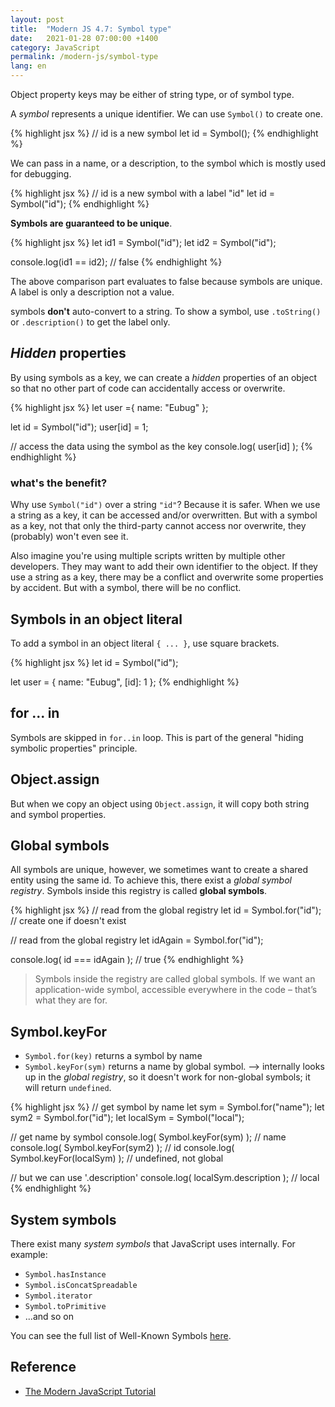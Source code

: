 ```yaml
---
layout: post
title:  "Modern JS 4.7: Symbol type"
date:   2021-01-28 07:00:00 +1400
category: JavaScript
permalink: /modern-js/symbol-type
lang: en
---
```


Object property keys may be either of string type, or of symbol type. 

A *symbol* represents a unique identifier. We can use `Symbol()` to create one.

{% highlight jsx %}
// id is a new symbol
let id = Symbol();
{% endhighlight %}

We can pass in a name, or a description, to the symbol which is mostly used for debugging.

{% highlight jsx %}
// id is a new symbol with a label "id"
let id = Symbol("id");
{% endhighlight %}

**Symbols are guaranteed to be unique**.

{% highlight jsx %}
let id1 = Symbol("id");
let id2 = Symbol("id");

console.log(id1 == id2); // false
{% endhighlight %}

The above comparison part evaluates to false because symbols are unique. A label is only a description not a value.

symbols **don't** auto-convert to a string. To show a symbol, use `.toString()` or `.description()` to get the label only.

## *Hidden* properties

By using symbols as a key, we can create a *hidden* properties of an object so that no other part of code can accidentally access or overwrite.

{% highlight jsx %}
let user  ={
    name: "Eubug"
};

let id = Symbol("id");
user[id] = 1;

// access the data using the symbol as the key
console.log( user[id] ); 
{% endhighlight %}

### what's the benefit?

Why use `Symbol("id")` over a string `"id"`? Because it is safer.
When we use a string as a key, it can be accessed and/or overwritten. But with a symbol as a key, not that only the third-party cannot access nor overwrite, they (probably) won't even see it.

Also imagine you're using multiple scripts written by multiple other developers. They may want to add their own identifier to the object. If they use a string as a key, there may be a conflict and overwrite some properties by accident. But with a symbol, there will be no conflict.

## Symbols in an object literal

To add a symbol in an object literal `{ ... }`, use square brackets.

{% highlight jsx %}
let id = Symbol("id");

let user = {
    name: "Eubug",
    [id]: 1
};
{% endhighlight %}

## for ... in

Symbols are skipped in `for..in` loop. This is part of the general "hiding symbolic properties" principle.

## Object.assign

But when we copy an object using `Object.assign`, it will copy both string and symbol properties.

## Global symbols

All symbols are unique, however, we sometimes  want to create a shared entity using the same id. To achieve this, there exist a *global symbol registry*. Symbols inside this registry is called **global symbols**.

{% highlight jsx %}
// read from the  global registry
let  id  = Symbol.for("id"); // create one if doesn't exist

// read from the  global registry
let idAgain = Symbol.for("id");

console.log( id === idAgain ); // true
{% endhighlight %}

> Symbols inside the registry are called global symbols. If we want an application-wide symbol, accessible everywhere in the code – that’s what they are for.

## Symbol.keyFor

- `Symbol.for(key)` returns a symbol by name
- `Symbol.keyFor(sym)` returns a name by global symbol.
--> internally looks up in the *global registry*, so it doesn't work for non-global symbols; it will return `undefined`.

{% highlight jsx %}
// get symbol by name
let sym = Symbol.for("name");
let sym2 = Symbol.for("id");
let localSym = Symbol("local");

// get name by symbol
console.log( Symbol.keyFor(sym) ); // name
console.log( Symbol.keyFor(sym2) ); // id
console.log( Symbol.keyFor(localSym) ); // undefined, not global

// but we can use '.description'
console.log( localSym.description ); // local
{% endhighlight %}

## System symbols

There exist many *system symbols* that JavaScript uses internally.
For example:

- `Symbol.hasInstance`
- `Symbol.isConcatSpreadable`
- `Symbol.iterator`
- `Symbol.toPrimitive`
- ...and so on

You can see the full list of Well-Known Symbols [here](https://tc39.es/ecma262/#sec-well-known-symbols).

## Reference
- [The Modern JavaScript Tutorial](https://javascript.info)